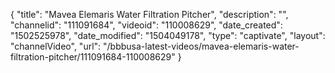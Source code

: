 {
    "title": "Mavea Elemaris Water Filtration Pitcher",
    "description": "",
    "channelid": "111091684",
    "videoid": "110008629",
    "date_created": "1502525978",
    "date_modified": "1504049178",
    "type": "captivate",
    "layout": "channelVideo",
    "url": "\/bbbusa-latest-videos\/mavea-elemaris-water-filtration-pitcher\/111091684-110008629"
}